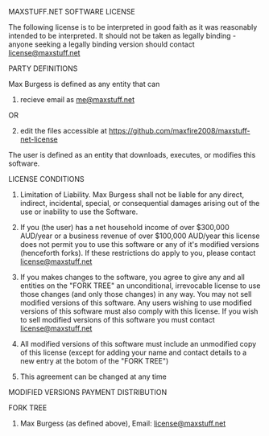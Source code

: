 MAXSTUFF.NET SOFTWARE LICENSE

The following license is to be interpreted in good faith as it was reasonably intended to be interpreted. It should not be taken as legally binding - anyone seeking a legally binding version should contact license@maxstuff.net

PARTY DEFINITIONS

Max Burgess is defined as any entity that can
 1. recieve email as me@maxstuff.net
 
 OR
 
 2. edit the files accessible at https://github.com/maxfire2008/maxstuff-net-license

The user is defined as an entity that downloads, executes, or modifies this software.

LICENSE CONDITIONS

1. Limitation of Liability. Max Burgess shall not be liable for any direct, indirect, incidental, special, or consequential damages arising out of the use or inability to use the Software.
    
2. If you (the user) has a net household income of over $300,000 AUD/year or a business revenue of over $100,000 AUD/year this license does not permit you to use this software or any of it's modified versions (henceforth forks). If these restrictions do apply to you, please contact license@maxstuff.net
    
3. If you makes changes to the software, you agree to give any and all entities on the "FORK TREE" an unconditional, irrevocable license to use those changes (and only those changes) in any way. You may not sell modified versions of this software. Any users wishing to use modified versions of this software must also comply with this license. If you wish to sell modified versions of this software you must contact license@maxstuff.net

4. All modified versions of this software must include an unmodified copy of this license (except for adding your name and contact details to a new entry at the botom of the "FORK TREE")

5. This agreement can be changed at any time

MODIFIED VERSIONS PAYMENT DISTRIBUTION

FORK TREE

1. Max Burgess (as defined above), Email: license@maxstuff.net
